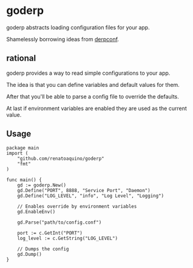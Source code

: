 goderp
======

goderp abstracts loading configuration files for your app.

Shamelessly borrowing ideas from [derpconf](https://github.com/globocom/derpconf).

rational
--------
goderp provides a way to read simple configurations to your app.

The idea is that you can define variables and default values for them.

After that you'll be able to parse a config file to override the defaults.

At last if environment variables are enabled they are used as the current value.

Usage
-----

    package main
    import (
        "github.com/renatoaquino/goderp"
        "fmt"
    )

    func main() {
        gd := goderp.New()
        gd.Define("PORT", 8888, "Service Port", "Daemon")
        gd.Define("LOG_LEVEL", "info", "Log Level", "Logging")
        
        // Enables override by environment variables 
        gd.EnableEnv()

        gd.Parse("path/to/config.conf")

        port := c.GetInt("PORT")
        log_level := c.GetString("LOG_LEVEL")

        // Dumps the config 
        gd.Dump()        
    }

